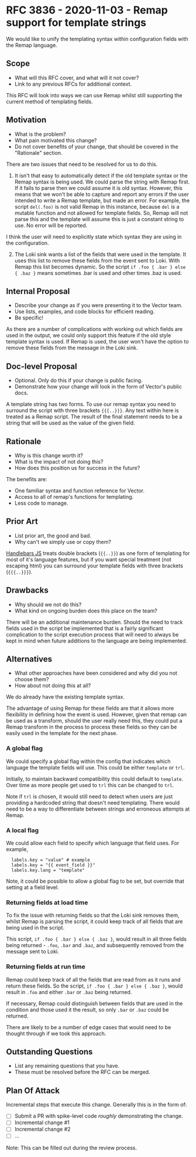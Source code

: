 # RFC 3836 - 2020-11-03 - Remap support for template strings

We would like to unify the templating syntax within configuration fields with
the Remap language.


## Scope

- What will this RFC cover, and what will it not cover?
- Link to any previous RFCs for additional context.

This RFC will look into ways we can use Remap whilst still supporting the current
method of templating fields.


## Motivation

- What is the problem?
- What pain motivated this change?
- Do not cover benefits of your change, that should be covered in the "Rationale" section.


There are two issues that need to be resolved for us to do this.

1. It isn't that easy to automatically detect if the old template syntax or
   the Remap syntax is being used. We could parse the string with Remap first.
   If it fails to parse then we could assume it is old syntax. However, this
   means that we won't be able to capture and report any errors if the user
   intended to write a Remap template, but made an error. For example, the
   script `del(.foo)` is not valid Remap in this instance, because `del` is a
   mutable function and not allowed for template fields. So, Remap will not
   parse this and the template will assume this is just a constant string to
   use. No error will be reported.

I think the user will need to explicitly state which syntax they are using in
the configuration.

2. The Loki sink wants a list of the fields that were used in the template. It
uses this list to remove these fields from the event sent to Loki. With Remap
this list becomes dynamic. So the script `if .foo { .bar } else { .baz }` 
means sometimes .bar is used and other times .baz is used.


## Internal Proposal

- Describe your change as if you were presenting it to the Vector team.
- Use lists, examples, and code blocks for efficient reading.
- Be specific!

As there are a number of complications with working out which fields are used
in the output, we could only support this feature if the old style template
syntax is used. If Remap is used, the user won't have the option to remove these
fields from the message in the Loki sink.

## Doc-level Proposal

- Optional. Only do this if your change is public facing.
- Demonstrate how your change will look in the form of Vector's public docs.

A template string has two forms. To use our remap syntax you need to surround
the script with three brackets `{{{..}}}`. Any text within here is treated as a
Remap script. The result of the final statement needs to be a string that will
be used as the value of the given field.

## Rationale

- Why is this change worth it?
- What is the impact of not doing this?
- How does this position us for success in the future?

The benefits are:

 - One familiar syntax and function reference for Vector.
 - Access to all of remap's functions for templating.
 - Less code to manage.


## Prior Art

- List prior art, the good and bad.
- Why can't we simply use or copy them?

[Handlebars JS](https://handlebarsjs.com/guide/#html-escaping) treats double
brackets (`{{..}}`) as one form of templating for most of it's language features,
but if you want special treatment (not escaping html) you can surround your
template fields with three brackets (`{{{..}}}`).


## Drawbacks

- Why should we not do this?
- What kind on ongoing burden does this place on the team?

There will be an additional maintenance burden. Should the need to track fields
used in the script be implemented that is a fairly significant complication to
the script execution process that will need to always be kept in mind when 
future additions to the language are being implemented.


## Alternatives

- What other approaches have been considered and why did you not choose them?
- How about not doing this at all?

We do already have the existing template syntax. 

The advantage of using Remap for these fields are that it allows more 
flexibility in defining how the event is used. However, given that remap can be 
used as a transform, should the user really need this, they could put a Remap 
transform in the process to process these fields so they can be easily used in 
the template for the next phase.



### A global flag

We could specify a global flag within the config that indicates which language
the template fields will use. This could be either `template` or `trl`.

Initially, to maintain backward compatibility this could default to `template`.
Over time as more people get used to `trl` this can be changed to `trl`.

Note if `trl` is chosen, it would still need to detect when users are just
providing a hardcoded string that doesn't need templating. There would need to
be a way to differentiate between strings and erroneous attempts at Remap.

### A local flag

We could allow each field to specify which language that field uses. For example,

```
  labels.key = "value" # example
  labels.key = "{{ event_field }}"
  labels.key.lang = "template"
```

Note, it could be possible to allow a global flag to be set, but override that
setting at a field level.

### Returning fields at load time

To fix the issue with returning fields so that the Loki sink removes them, whilst
Remap is parsing the script, it could keep track of all fields that are being
used in the script.

This script, `if .foo { .bar } else { .baz }`, would result in all three
fields being returned - `.foo`, `.bar` and `.baz`, and subsequently removed
from the message sent to Loki.

### Returning fields at run time

Remap could keep track of all the fields that are read from as it runs and
return these fields. So the script, `if .foo { .bar } else { .baz }`,
would result in `.foo` and either `.bar` or `.baz` being returned.

If necessary, Remap could distinguish between fields that are used in the
condition and those used it the result, so only `.bar` or `.baz` could be
returned.

There are likely to be a number of edge cases that would need to be thought
through if we took this approach.



## Outstanding Questions

- List any remaining questions that you have.
- These must be resolved before the RFC can be merged.

## Plan Of Attack

Incremental steps that execute this change. Generally this is in the form of:

- [ ] Submit a PR with spike-level code _roughly_ demonstrating the change.
- [ ] Incremental change #1
- [ ] Incremental change #2
- [ ] ...

Note: This can be filled out during the review process.
